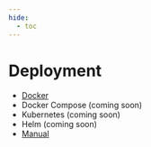 ```yaml
---
hide:
  - toc
---
```


# Deployment

* [Docker](deployment/docker.md)
* Docker Compose (coming soon)
* Kubernetes (coming soon)
* Helm (coming soon)
* [Manual](deployment/manual.md)
